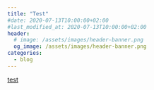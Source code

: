 ```yaml
---
title: "Test"
#date: 2020-07-13T10:00:00+02:00
#last_modified_at: 2020-07-13T10:00:00+02:00
header:
  # image: /assets/images/header-banner.png
  og_image: /assets/images/header-banner.png
categories:
  - blog
---
```

[test](/CaCAzureDevOpsPipeline/#recommendations)
